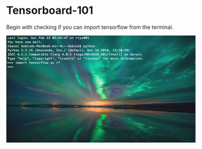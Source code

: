 # Tensorboard-101

Begin with checking if you can import tensorflow from the terminal.

![alt text](https://github.com/dniboghgnis/Tensorboard-101/blob/master/Tensorboard-drawings/Screenshot%202019-02-23%20at%202.50.02%20AM.png)

